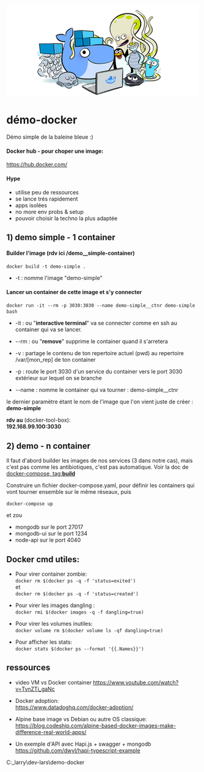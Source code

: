 ![alt text](img/docker-is-your-firend.png)


# démo-docker  

Démo simple de la baleine bleue :)  

#### Docker hub - pour choper une image:  
https://hub.docker.com/

#### Hype 

- utilise peu de ressources
- se lance trés rapidement
- apps isolées
- no more env probs & setup
- pouvoir choisir la techno la plus adaptée 

## 1) demo simple - 1 container

#### Builder l'image (rdv ici /demo__simple-container)

```
docker build -t demo-simple .
```

- -t : nomme l'image "demo-simple"  


#### Lancer un container de cette image et s'y connecter

```
docker run -it --rm -p 3030:3030 --name demo-simple__ctnr demo-simple bash
```  

- -it : ou "**interactive terminal**" va se connecter comme en ssh au container qui va se lancer.  
  
- --rm : ou "**remove**" supprime le container quand il s'arretera  

- -v : partage le contenu de ton repertoire actuel (pwd) au repertoire /var/[mon_rep] de ton container

- -p : route le port 3030 d'un service du container vers le port 3030 extérieur sur lequel on se branche

- --name : nomme le container qui va tourner : demo-simple__ctnr  

le dernier paramètre étant le nom de l'image que l'on vient juste de créer : **demo-simple**

**rdv au** (docker-tool-box):  
**192.168.99.100:3030**


## 2) demo - n container

Il faut d'abord builder les images de nos services (3 dans notre cas), mais c'est pas comme les antibiotiques, c'est pas automatique. Voir la doc de [docker-compose, tag:**build**](https://docs.docker.com/compose/compose-file/#build)

Construire un fichier docker-compose.yaml, pour définir les containers qui vont tourner ensemble sur le même réseaux, puis

```
docker-compose up
```

et zou   
 
- mongodb sur le port 27017
- mongodb-ui sur le port 1234
- node-api sur le port 4040

## Docker cmd utiles:  

- Pour virer container zombie:  
    `docker rm $(docker ps -q -f 'status=exited')`  
    et  
    `docker rm $(docker ps -q -f 'status=created')`  

- Pour virer les images dangling :  
    `docker rmi $(docker images -q -f dangling=true)`  

- Pour virer les volumes inutiles:  
    `docker volume rm $(docker volume ls -qf dangling=true)`  
    
- Pour afficher les stats:  
    `docker stats $(docker ps --format '{{.Names}}')`    


## ressources

- video VM vs Docker container
https://www.youtube.com/watch?v=TvnZTi_gaNc

- Docker adoption:  
https://www.datadoghq.com/docker-adoption/

- Alpine base image vs Debian ou autre OS classique:  
https://blog.codeship.com/alpine-based-docker-images-make-difference-real-world-apps/  

- Un exemple d'API avec Hapi.js + swagger + mongodb  
https://github.com/dwyl/hapi-typescript-example


C:\_larry\dev-lars\demo-docker